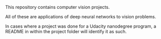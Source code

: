 This repository contains computer vision projects.

All of these are applications of deep neural networks to vision problems.

In cases where a project was done for a Udacity nanodegree program, a
README in within the project folder will identify it as such.